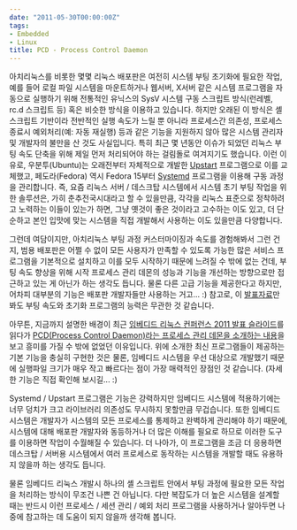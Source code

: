 ```yaml
---
date: "2011-05-30T00:00:00Z"
tags:
- Embedded
- Linux
title: PCD - Process Control Daemon
---
```


아치리눅스를 비롯한 몇몇 리눅스 배포판은 여전히 시스템 부팅 초기화에 필요한 작업, 예를 들어 로컬 파일 시스템을 마운트하거나 웹서버, X서버 같은 시스템 프로그램을 자동으로 실행하기 위해 전통적인 유닉스의 SysV 시스템 구동 스크립트 방식(런레벨, rc.d 스크립트 등) 혹은 비슷한 방식을 이용하고 있습니다. 하지만 오래된 이 방식은 셸 스크립트 기반이라 전반적인 실행 속도가 느릴 뿐 아니라 프로세스간 의존성, 프로세스 종료시 예외처리(예: 자동 재실행) 등과 같은 기능을 지원하지 않아 많은 시스템 관리자 및 개발자의 불만을 산 것도 사실입니다. 특히 최근 몇 년동안 이슈가 되었던 리눅스 부팅 속도 단축을 위해 제일 먼저 처리되어야 하는 걸림돌로 여겨지기도 했습니다. 이런 이유로, 우분투(Ubuntu)는 오래전부터 자체적으로 개발한 [Upstart](http://upstart.ubuntu.com/) 프로그램으로 이를 교체했고, 페도라(Fedora) 역시 Fedora 15부터 [Systemd](http://www.freedesktop.org/wiki/Software/systemd) 프로그램을 이용해 구동 과정을 관리합니다. 즉, 요즘 리눅스 서버 / 데스크탑 시스템에서 시스템 초기 부팅 작업을 위한 솔루션은, 가히 춘추전국시대라고 할 수 있을만큼, 각각을 리눅스 표준으로 정착하려고 노력하는 이들이 있는가 하면, 그냥 옛것이 좋은 것이라고 고수하는 이도 있고, 더 단순하고 본인 입맛에 맞는 시스템을 직접 개발해서 사용하는 이도 있을만큼 다양합니다.

그런데 여담이지만, 아치리눅스 부팅 과정 커스터마이징과 속도를 경험해봐서 그런 건지, 범용 배포판은 어쩔 수 없이 모든 사용자가 만족할 수 있도록 가능한 많은 서비스 프로그램을 기본적으로 설치하고 이를 모두 시작하기 때문에 느려질 수 밖에 없는 건데, 부팅 속도 향상을 위해 시작 프로세스 관리 데몬의 성능과 기능을 개선하는 방향으로만 접근하고 있는 게 아닌가 하는 생각도 듭니다. 물론 다른 고급 기능을 제공한다고 하지만, 어차피 대부분의 기능은 배포판 개발자들만 사용하는 거고... :) 참고로, 이 [발표자료](http://free-electrons.com/blog/boot-time-genivi-2011/)만 봐도 부팅 속도와 초기화 프로그램의 능력은 무관한 것 같습니다.

아무튼, 지금까지 설명한 배경이 최근 [임베디드 리눅스 컨퍼런스 2011 발표 슬라이드](http://free-electrons.com/blog/elc-2011-videos/)를 읽다가 [PCD(Process Control Daemon)라는 프로세스 관리 데몬을 소개하는 내용](http://elinux.org/images/b/ba/Elc2011_shalom.odp)을 보고 흥미를 가질 수 밖에 없었던 이유입니다. 위에 소개한 최신 프로그램들이 제공하는 기본 기능을 충실히 구현한 것은 물론, 임베디드 시스템을 우선 대상으로 개발했기 때문에 실행파일 크기가 매우 작고 빠르다는 점이 가장 매력적인 장점인 것 같습니다. (자세한 기능은 직접 확인해 보시길... :)

Systemd / Upstart 프로그램은 기능은 강력하지만 임베디드 시스템에 적용하기에는 너무 덩치가 크고 라이브러리 의존성도 무시하지 못할만큼 무겁습니다. 또한 임베디드 시스템은 개발자가 시스템의 모든 프로세스를 통제하고 완벽하게 관리해야 하기 때문에, 시스템에 대해 배포판 개발자와 동등하거나 더 많은 이해를 필요로 하므로 이러한 도구를 이용하면 작업이 수월해질 수 있습니다. 더 나아가, 이 프로그램을 조금 더 응용하면 데스크탑 / 서버용 시스템에서 여러 프로세스로 동작하는 시스템을 개발할 때도 유용하지 않을까 하는 생각도 듭니다.

물론 임베디드 리눅스 개발시 하나의 셸 스크립트 안에서 부팅 과정에 필요한 모든 작업을 처리하는 방식이 무조건 나쁜 건 아닙니다. 다만 복잡도가 더 높은 시스템을 설계할 때는 반드시 이런 프로세스 / 세션 관리 / 예외 처리 프로그램을 사용하거나 알아두면 나중에 참고하는 데 도움이 되지 않을까 생각해 봅니다.
